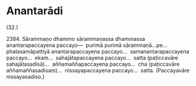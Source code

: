 

# Anantarādi







(32.)

2384\. Sārammaṇo dhammo sārammaṇassa dhammassa anantarapaccayena paccayo—  purimā purimā sārammaṇā…pe…  phalasamāpattiyā anantarapaccayena paccayo…  samanantarapaccayena paccayo…  ekaṃ…  sahajātapaccayena paccayo…  satta (paṭiccavāre sahajātasadisā)…  aññamaññapaccayena paccayo…  cha (paṭiccavāre aññamaññasadisaṃ)…  nissayapaccayena paccayo…  satta. (Paccayavāre nissayasadiso.)



